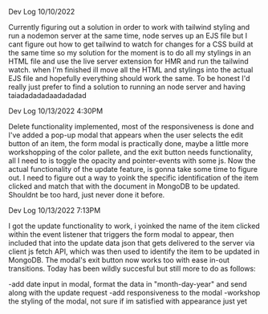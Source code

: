 
Dev Log 10/10/2022

Currently figuring out a solution in order to work with tailwind styling and run a nodemon server at the same time, node serves up an EJS file but I cant figure out how to get tailwind to watch for changes for a CSS build at the same time so my solution for the moment is to do all my stylings in an HTML file and use the live server extension for HMR and run the tailwind watch. when I'm finished ill move all the HTML and stylings into the actual EJS file and hopefully everything should work the same. To be honest I'd really just prefer to find a solution to running an node server and having taiadadadadaadadadad





Dev Log 10/13/2022 4:30PM


Delete functionality implemented, most of the responsiveness is done and I've added a pop-up modal that appears when the user selects the edit button of an item, the form modal is practically done, maybe a little more workshopping of the color pallete, and the exit button needs functionality, all I need to is toggle the opacity and pointer-events with some js. Now the actual functionality of the update feature, is gonna take some time to figure out. I need to figure out a way to yoink the specific identification of the item clicked and match that with the document in MongoDB to be updated. Shouldnt be too hard, just never done it before.



Dev Log 10/13/2022 7:13PM


I got the update functionality to work, i yoinked the name of the item clicked within the event listener that triggers the form modal to appear, then included that into the update data json that gets delivered to the server via client js fetch API, which was then used to identify the item to be updated in MongoDB. The modal's exit button now works too with ease in-out transitions. Today has been  wildly succesful but still more to do as follows:

-add date input in modal, format the data in "month-day-year" and send along with the update request
-add responsiveness to the modal
-workshop the styling of the modal, not sure if im satisfied with appearance just yet